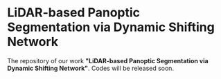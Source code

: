 # LiDAR-based Panoptic Segmentation via Dynamic Shifting Network
The repository of our work **"LiDAR-based Panoptic Segmentation via Dynamic Shifting Network"**. Codes will be released soon.

